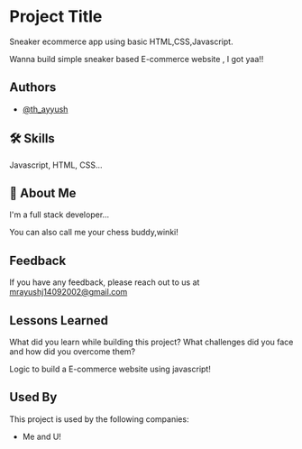 
# Project Title
Sneaker ecommerce app using basic HTML,CSS,Javascript.

Wanna build simple sneaker based E-commerce website , I got yaa!!
 


## Authors

- [@th_ayyush](https://www.github.com/th_ayyush)


## 🛠 Skills
Javascript, HTML, CSS...


## 🚀 About Me
I'm a full stack developer...

You can also call me your chess buddy,winki!
## Feedback

If you have any feedback, please reach out to us at mrayushj14092002@gmail.com


## Lessons Learned

What did you learn while building this project? What challenges did you face and how did you overcome them?

Logic to build a E-commerce website using javascript!
## Used By

This project is used by the following companies:

- Me and U!


